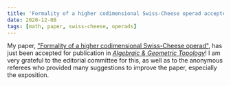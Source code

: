 ```yaml
---
title: 'Formality of a higher codimensional Swiss-Cheese operad accepted in Algebraic & Geometric Topology'
date: 2020-12-08
tags: [math, paper, swiss-cheese, operads]
---
```


My paper, ["Formality of a higher codimensional Swiss-Cheese operad"](/research/codim-swiss-cheese), has just been accepted for publication in [_Algebraic & Geometric Topology_](https://msp.org/agt/)!
I am very grateful to the editorial committee for this, as well as to the anonymous referees who provided many suggestions to improve the paper, especially the exposition.

